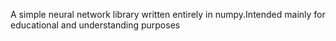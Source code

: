  A simple neural network library written entirely in numpy.Intended mainly for educational and understanding purposes
